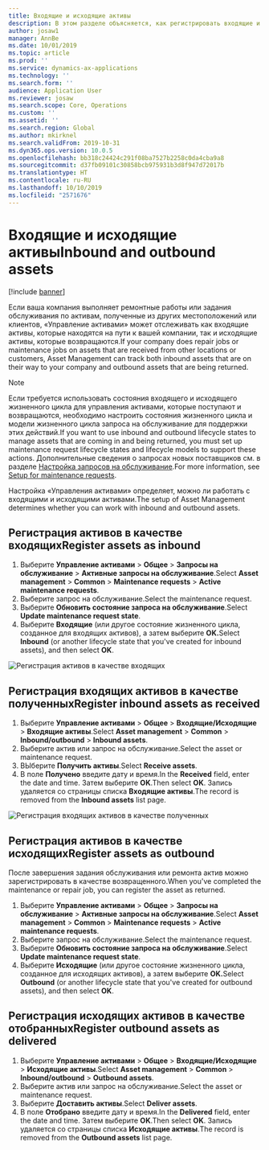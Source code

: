 ```yaml
---
title: Входящие и исходящие активы
description: В этом разделе объясняется, как регистрировать входящие и исходящие активы в «Управлении активами».
author: josaw1
manager: AnnBe
ms.date: 10/01/2019
ms.topic: article
ms.prod: ''
ms.service: dynamics-ax-applications
ms.technology: ''
ms.search.form: ''
audience: Application User
ms.reviewer: josaw
ms.search.scope: Core, Operations
ms.custom: ''
ms.assetid: ''
ms.search.region: Global
ms.author: mkirknel
ms.search.validFrom: 2019-10-31
ms.dyn365.ops.version: 10.0.5
ms.openlocfilehash: bb318c24424c291f08ba7527b2258c0da4cba9a8
ms.sourcegitcommit: d37fb09101c30858bcb975931b3d8f947d72017b
ms.translationtype: HT
ms.contentlocale: ru-RU
ms.lasthandoff: 10/10/2019
ms.locfileid: "2571676"
---
```

# <a name="inbound-and-outbound-assets"></a><span data-ttu-id="39a63-103">Входящие и исходящие активы</span><span class="sxs-lookup"><span data-stu-id="39a63-103">Inbound and outbound assets</span></span>

[!include [banner](../../includes/banner.md)]

 

<span data-ttu-id="39a63-104">Если ваша компания выполняет ремонтные работы или задания обслуживания по активам, полученные из других местоположений или клиентов, «Управление активами» может отслеживать как входящие активы, которые находятся на пути к вашей компании, так и исходящие активы, которые возвращаются.</span><span class="sxs-lookup"><span data-stu-id="39a63-104">If your company does repair jobs or maintenance jobs on assets that are received from other locations or customers, Asset Management can track both inbound assets that are on their way to your company and outbound assets that are being returned.</span></span>

> [!NOTE]
> <span data-ttu-id="39a63-105">Если требуется использовать состояния входящего и исходящего жизненного цикла для управления активами, которые поступают и возвращаются, необходимо настроить состояния жизненного цикла и модели жизненного цикла запроса на обслуживание для поддержки этих действий.</span><span class="sxs-lookup"><span data-stu-id="39a63-105">If you want to use inbound and outbound lifecycle states to manage assets that are coming in and being returned, you must set up maintenance request lifecycle states and lifecycle models to support these actions.</span></span> <span data-ttu-id="39a63-106">Дополнительные сведения о запросах новых поставщиков см. в разделе [Настройка запросов на обслуживание](../setup-for-maintenance-requests/requests.md).</span><span class="sxs-lookup"><span data-stu-id="39a63-106">For more information, see [Setup for maintenance requests](../setup-for-maintenance-requests/requests.md).</span></span>

<span data-ttu-id="39a63-107">Настройка «Управления активами» определяет, можно ли работать с входящими и исходящими активами.</span><span class="sxs-lookup"><span data-stu-id="39a63-107">The setup of Asset Management determines whether you can work with inbound and outbound assets.</span></span>

## <a name="register-assets-as-inbound"></a><span data-ttu-id="39a63-108">Регистрация активов в качестве входящих</span><span class="sxs-lookup"><span data-stu-id="39a63-108">Register assets as inbound</span></span>

1. <span data-ttu-id="39a63-109">Выберите **Управление активами** \> **Общее** \> **Запросы на обслуживание** \> **Активные запросы на обслуживание**.</span><span class="sxs-lookup"><span data-stu-id="39a63-109">Select **Asset management** \> **Common** \> **Maintenance requests** \> **Active maintenance requests**.</span></span>
2. <span data-ttu-id="39a63-110">Выберите запрос на обслуживание.</span><span class="sxs-lookup"><span data-stu-id="39a63-110">Select the maintenance request.</span></span>
3. <span data-ttu-id="39a63-111">Выберите **Обновить состояние запроса на обслуживание**.</span><span class="sxs-lookup"><span data-stu-id="39a63-111">Select **Update maintenance request state**.</span></span>
4. <span data-ttu-id="39a63-112">Выберите **Входящие** (или другое состояние жизненного цикла, созданное для входящих активов), а затем выберите **OK.**</span><span class="sxs-lookup"><span data-stu-id="39a63-112">Select **Inbound** (or another lifecycle state that you've created for inbound assets), and then select **OK**.</span></span>

![Регистрация активов в качестве входящих](media/07-manage-maintenance-requests.png)

## <a name="register-inbound-assets-as-received"></a><span data-ttu-id="39a63-114">Регистрация входящих активов в качестве полученных</span><span class="sxs-lookup"><span data-stu-id="39a63-114">Register inbound assets as received</span></span>

1. <span data-ttu-id="39a63-115">Выберите **Управление активами** \> **Общее** \> **Входящие/Исходящие** \> **Входящие активы**.</span><span class="sxs-lookup"><span data-stu-id="39a63-115">Select **Asset management** \> **Common** \> **Inbound/outbound** \> **Inbound assets**.</span></span>
2. <span data-ttu-id="39a63-116">Выберите актив или запрос на обслуживание.</span><span class="sxs-lookup"><span data-stu-id="39a63-116">Select the asset or maintenance request.</span></span>
3. <span data-ttu-id="39a63-117">ВЫберите **Получить активы**.</span><span class="sxs-lookup"><span data-stu-id="39a63-117">Select **Receive assets**.</span></span>
4. <span data-ttu-id="39a63-118">В поле **Получено** введите дату и время.</span><span class="sxs-lookup"><span data-stu-id="39a63-118">In the **Received** field, enter the date and time.</span></span> <span data-ttu-id="39a63-119">Затем выберите **OK**.</span><span class="sxs-lookup"><span data-stu-id="39a63-119">Then select **OK**.</span></span> <span data-ttu-id="39a63-120">Запись удаляется со страницы списка **Входящие активы**.</span><span class="sxs-lookup"><span data-stu-id="39a63-120">The record is removed from the **Inbound assets** list page.</span></span>

![Регистрация входящих активов в качестве полученных](media/08-manage-maintenance-requests.png)

## <a name="register-assets-as-outbound"></a><span data-ttu-id="39a63-122">Регистрация активов в качестве исходящих</span><span class="sxs-lookup"><span data-stu-id="39a63-122">Register assets as outbound</span></span>

<span data-ttu-id="39a63-123">После завершения задания обслуживания или ремонта актив можно зарегистрировать в качестве возвращенного.</span><span class="sxs-lookup"><span data-stu-id="39a63-123">When you've completed the maintenance or repair job, you can register the asset as returned.</span></span>

1. <span data-ttu-id="39a63-124">Выберите **Управление активами** \> **Общее** \> **Запросы на обслуживание** \> **Активные запросы на обслуживание**.</span><span class="sxs-lookup"><span data-stu-id="39a63-124">Select **Asset management** \> **Common** \> **Maintenance requests** \> **Active maintenance requests**.</span></span>
2. <span data-ttu-id="39a63-125">Выберите запрос на обслуживание.</span><span class="sxs-lookup"><span data-stu-id="39a63-125">Select the maintenance request.</span></span>
3. <span data-ttu-id="39a63-126">Выберите **Обновить состояние запроса на обслуживание**.</span><span class="sxs-lookup"><span data-stu-id="39a63-126">Select **Update maintenance request state**.</span></span>
4. <span data-ttu-id="39a63-127">Выберите **Исходящие** (или другое состояние жизненного цикла, созданное для исходящих активов), а затем выберите **OK.**</span><span class="sxs-lookup"><span data-stu-id="39a63-127">Select **Outbound** (or another lifecycle state that you've created for outbound assets), and then select **OK**.</span></span>

## <a name="register-outbound-assets-as-delivered"></a><span data-ttu-id="39a63-128">Регистрация исходящих активов в качестве отобранных</span><span class="sxs-lookup"><span data-stu-id="39a63-128">Register outbound assets as delivered</span></span>

1. <span data-ttu-id="39a63-129">Выберите **Управление активами** \> **Общее** \> **Входящие/Исходящие** \> **Исходящие активы**.</span><span class="sxs-lookup"><span data-stu-id="39a63-129">Select **Asset management** \> **Common** \> **Inbound/outbound** \> **Outbound assets**.</span></span>
2. <span data-ttu-id="39a63-130">Выберите актив или запрос на обслуживание.</span><span class="sxs-lookup"><span data-stu-id="39a63-130">Select the asset or maintenance request.</span></span>
3. <span data-ttu-id="39a63-131">Выберите **Доставить активы**.</span><span class="sxs-lookup"><span data-stu-id="39a63-131">Select **Deliver assets**.</span></span>
4. <span data-ttu-id="39a63-132">В поле **Отобрано** введите дату и время.</span><span class="sxs-lookup"><span data-stu-id="39a63-132">In the **Delivered** field, enter the date and time.</span></span> <span data-ttu-id="39a63-133">Затем выберите **OK**.</span><span class="sxs-lookup"><span data-stu-id="39a63-133">Then select **OK**.</span></span> <span data-ttu-id="39a63-134">Запись удаляется со страницы списка **Исходящие активы**.</span><span class="sxs-lookup"><span data-stu-id="39a63-134">The record is removed from the **Outbound assets** list page.</span></span>
